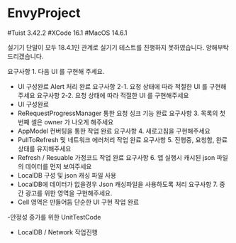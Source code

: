 # EnvyProject

#Tuist 3.42.2
#XCode 16.1
#MacOS 14.6.1

실기기 단말이 모두 18.4.1인 관계로 실기기 테스트를 진행하지 못하였습니다.
양해부탁드리겠습니다.

요구사항 1. 다음 UI 를 구현해 주세요.
- UI 구성완료 Alert 처리 완료
요구사항 2-1. 요청 상태에 따라 적절한 UI 를 구현해주세요 
요구사항 2-2. 요청 상태에 따라 적절한 UI 를 구현해주세요
- UI 구성완료
- ReRequestProgressManager 통한 요청 싱크 기능 완료
요구사항 3. 목록의 첫번째 셀은 owner 가 나오게 해주세요
- AppModel 컨버팅을 통한 작업 완료
요구사항 4. 새로고침을 구현해주세요
- PullToRefresh 및 네트워크 에러처리 작업 완료
요구사항 5. 진행중, 요청함, 완료 상태를 유지해주세요
- Refresh / Resuable 가정코드 작업 완료
요구사항 6. 앱 실행시 캐시된 json 파일의 데이터를 먼저 보여주세요
- LocalDB 구성 및 json 캐싱 파일 사용
- LocalDB에 데이터가 없을경우 Json 캐싱파일을 사용하도록 처리
요구사항 7. 중간 광고를 위한 영역을 구현해주세요.
- Cell 영역은 만들어둠 단순한 UI 구현 작업 완료

-안정성 증가를 위한 UnitTestCode
 - LocalDB / Network 작업진행
